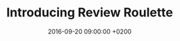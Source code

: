 ---
title: "Introducing Review Roulette"
excerpt: >
  At Moxio we recently started an experiment we called 'Review Roulette': a process of randomized code reviews. 
  We believe this emphasizes code reviews as a means of bidirectional learning and helps onboarding junior developers, 
  and thus improves upon our previous review 'policy'. In this post I would like to sketch the background behind this 
  experiment, explain the idea of Review Roulette and present some preliminary results.
date: 2016-09-20 09:00:00 +0200
external:
  url: https://www.moxio.com/blog/8/introducing-review-roulette
  location: moxio.com
---